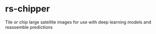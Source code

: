 # rs-chipper
Tile or chip large satellite images for use with deep learning models and reassemble predictions
